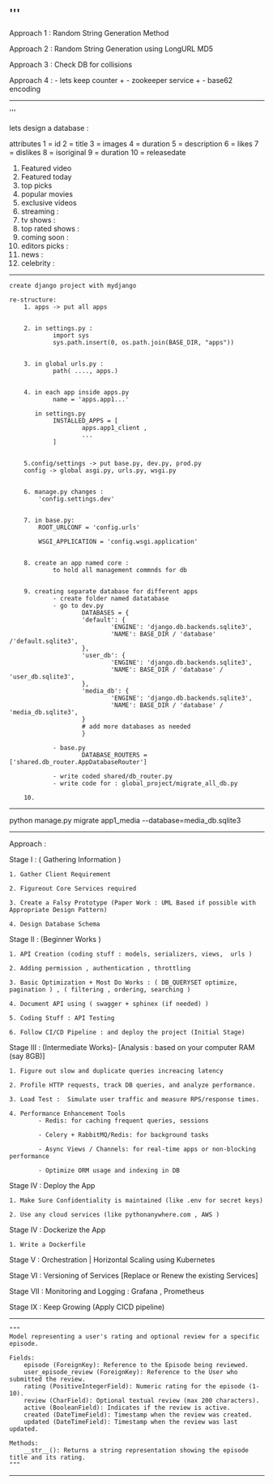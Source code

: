 

'''
------------------------------------------------------------
Approach 1 : Random String Generation Method

Approach 2 : Random String Generation using LongURL MD5

Approach 3 : Check DB for collisions

Approach 4 : 
    - lets keep counter + 
    - zookeeper service +
    - base62 encoding

-------------------------------------------------------------

'''


lets design a database :

attributes 
1 = id
2 = title 
3 = images
4 = duration 
5 = description 
6 = likes
7 = dislikes 
8 = isoriginal 
9 = duration 
10 = releasedate



1. Featured video 
2. Featured today 
3. top picks	   
4. popular movies 
5. exclusive videos 
6. streaming :
7. tv shows :
8. top rated shows : 
10. coming soon :
11. editors picks : 
12. news :
13. celebrity :
 
----------------------------------------------------------------------------

    create django project with mydjango

    re-structure:
        1. apps -> put all apps


        2. in settings.py :
                import sys
                sys.path.insert(0, os.path.join(BASE_DIR, "apps"))

 
        3. in global urls.py :
                path( ...., apps.)


        4. in each app inside apps.py 
                name = 'apps.app1...'

           in settings.py 
                INSTALLED_APPS = [
                        apps.app1_client ,
                        ...
                ]
        
  
        5.config/settings -> put base.py, dev.py, prod.py 
        config -> global asgi.py, urls.py, wsgi.py 


        6. manage.py changes : 
            'config.settings.dev'
 

        7. in base.py:
            ROOT_URLCONF = 'config.urls'

            WSGI_APPLICATION = 'config.wsgi.application'


        8. create an app named core :
                to hold all management commnds for db 


        9. creating separate database for different apps
                - create folder named datatabase 
                - go to dev.py
                        DATABASES = {
                        'default': {
                                'ENGINE': 'django.db.backends.sqlite3',
                                'NAME': BASE_DIR / 'database' /'default.sqlite3',
                        },
                        'user_db': {
                                'ENGINE': 'django.db.backends.sqlite3',
                                'NAME': BASE_DIR / 'database' / 'user_db.sqlite3',
                        },
                        'media_db': {
                                'ENGINE': 'django.db.backends.sqlite3',
                                'NAME': BASE_DIR / 'database' / 'media_db.sqlite3', 
                        }
                        # add more databases as needed
                        }
                
                - base.py 
                        DATABASE_ROUTERS = ['shared.db_router.AppDatabaseRouter']

                - write coded shared/db_router.py
                - write code for : global_project/migrate_all_db.py 

        10. 
--------------------------------------------------------------------------------

python manage.py migrate app1_media --database=media_db.sqlite3



---------------------------------------------------------------------------------
Approach :
 
  Stage I : ( Gathering Information )
	
	1. Gather Client Requirement 

	2. Figureout Core Services required 

	3. Create a Falsy Prototype (Paper Work : UML Based if possible with Appropriate Design Pattern)

	4. Design Database Schema 





  Stage II : (Beginner Works )

	1. API Creation (coding stuff : models, serializers, views,  urls )

	2. Adding permission , authentication , throttling 

	3. Basic Optimization + Most Do Works : ( DB_QUERYSET optimize, pagination ) , ( filtering , ordering, searching )

	4. Document API using ( swagger + sphinex (if needed) )

	5. Coding Stuff : API Testing 

	6. Follow CI/CD Pipeline : and deploy the project (Initial Stage)





  Stage III : (Intermediate Works)- [Analysis : based on your computer RAM (say 8GB)]
	
	1. Figure out slow and duplicate queries increacing latency 

	2. Profile HTTP requests, track DB queries, and analyze performance.

	3. Load Test :  Simulate user traffic and measure RPS/response times.

	4. Performance Enhancement Tools
			- Redis: for caching frequent queries, sessions

			- Celery + RabbitMQ/Redis: for background tasks
			
			- Async Views / Channels: for real-time apps or non-blocking performance
			
			- Optimize ORM usage and indexing in DB
		



 Stage IV : Deploy the App 

	1. Make Sure Confidentiality is maintained (like .env for secret keys)

	2. Use any cloud services (like pythonanywhere.com , AWS )


 Stage IV : Dockerize the App 
	
	1. Write a Dockerfile 


 Stage V  : Orchestration | Horizontal Scaling using Kubernetes



 Stage VI : Versioning of Services [Replace or Renew the existing Services]



 Stage VII : Monitoring and Logging : Grafana , Prometheus
  


 Stage IX  : Keep Growing (Apply CICD pipeline) 




---------------
    """
    Model representing a user's rating and optional review for a specific episode.

    Fields:
        episode (ForeignKey): Reference to the Episode being reviewed.
        user_episode_review (ForeignKey): Reference to the User who submitted the review.
        rating (PositiveIntegerField): Numeric rating for the episode (1-10).
        review (CharField): Optional textual review (max 200 characters).
        active (BooleanField): Indicates if the review is active.
        created (DateTimeField): Timestamp when the review was created.
        updated (DateTimeField): Timestamp when the review was last updated.

    Methods:
        __str__(): Returns a string representation showing the episode title and its rating.
    """
--------------------





       
